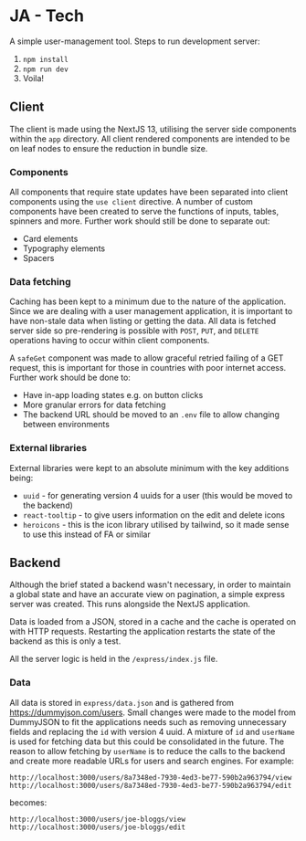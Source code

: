 # JA - Tech
A simple user-management tool. Steps to run development server:

1. `npm install`
2. `npm run dev`
3. Voila!

## Client
The client is made using the NextJS 13, utilising the server side components within the `app` directory.
All client rendered components are intended to be on leaf nodes to ensure the reduction in bundle size.

### Components
All components that require state updates have been separated into client components using the `use client`
directive. A number of custom components have been created to serve the functions of inputs, tables, spinners and more.
Further work should still be done to separate out:

- Card elements
- Typography elements
- Spacers

### Data fetching
Caching has been kept to a minimum due to the nature of the application. Since we are dealing with a user
management application, it is important to have non-stale data when listing or getting the data. All data
is fetched server side so pre-rendering is possible with `POST`, `PUT`, and `DELETE` operations having to occur within
client components.

A `safeGet` component was made to allow graceful retried failing of a GET request, this is important for those
in countries with poor internet access. Further work should be done to:

- Have in-app loading states e.g. on button clicks
- More granular errors for data fetching
- The backend URL should be moved to an `.env` file to allow changing between environments

### External libraries
External libraries were kept to an absolute minimum with the key additions being:

- `uuid` - for generating version 4 uuids for a user (this would be moved to the backend)
- `react-tooltip` - to give users information on the edit and delete icons
- `heroicons` - this is the icon library utilised by tailwind, so it made sense to use this instead of FA or similar

## Backend
Although the brief stated a backend wasn't necessary, in order to maintain a global state and have an accurate
view on pagination, a simple express server was created. This runs alongside the NextJS application.

Data is loaded from a JSON, stored in a cache and the cache is operated on with HTTP requests. Restarting the 
application restarts the state of the backend as this is only a test.

All the server logic is held in the `/express/index.js` file.

### Data
All data is stored in `express/data.json` and is gathered from https://dummyjson.com/users. Small changes
were made to the model from DummyJSON to fit the applications needs such as removing unnecessary fields and
replacing the `id` with version 4 uuid. A mixture of `id` and `userName` is used for fetching data but
this could be consolidated in the future. The reason to allow fetching by `userName` is to reduce the calls
to the backend and create more readable URLs for users and search engines. For example:

```
http://localhost:3000/users/8a7348ed-7930-4ed3-be77-590b2a963794/view
http://localhost:3000/users/8a7348ed-7930-4ed3-be77-590b2a963794/edit
```

becomes:

```
http://localhost:3000/users/joe-bloggs/view
http://localhost:3000/users/joe-bloggs/edit
```